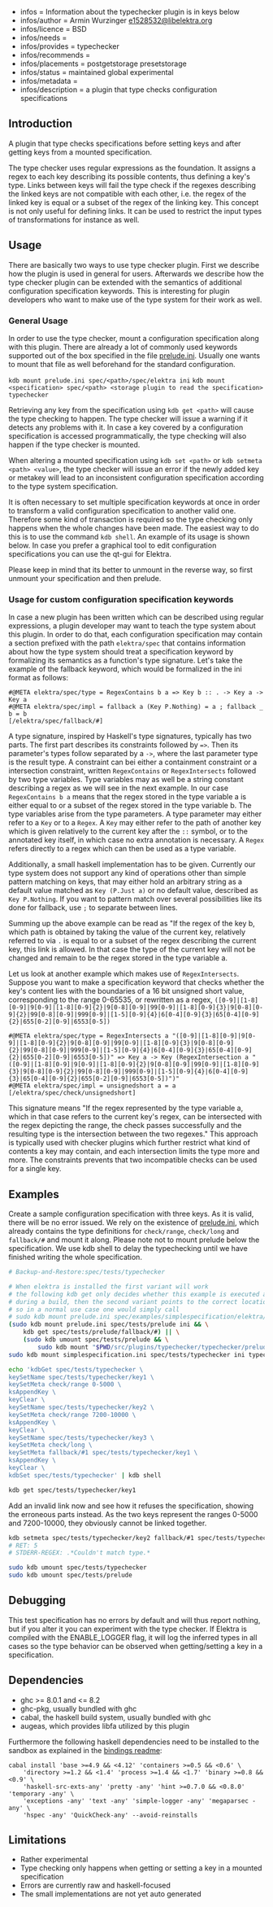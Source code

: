 - infos = Information about the typechecker plugin is in keys below
- infos/author = Armin Wurzinger <e1528532@libelektra.org>
- infos/licence = BSD
- infos/needs =
- infos/provides = typechecker
- infos/recommends =
- infos/placements = postgetstorage presetstorage
- infos/status = maintained global experimental
- infos/metadata =
- infos/description = a plugin that type checks configuration specifications

## Introduction

A plugin that type checks specifications before setting keys and after getting keys from
a mounted specification.

The type checker uses regular expressions as the foundation. It assigns a regex to each key
describing its possible contents, thus defining a key's type. Links between keys will fail
the type check if the regexes describing the linked keys are not compatible with each other,
i.e. the regex of the linked key is equal or a subset of the regex of the linking key.
This concept is not only useful for defining links. It can be used to restrict the input
types of transformations for instance as well.

## Usage

There are basically two ways to use type checker plugin. First we describe how the plugin
is used in general for users. Afterwards we describe how the type checker plugin can be
extended with the semantics of additional configuration specification keywords. This is
interesting for plugin developers who want to make use of the type system for their work
as well.

### General Usage

In order to use the type checker, mount a configuration specification along with this
plugin. There are already a lot of commonly used keywords supported out of the box specified
in the file [prelude.ini](/src/plugins/typechecker/typechecker/prelude.ini).
Usually one wants to mount that file as well beforehand for the standard configuration.

`kdb mount prelude.ini spec/<path>/spec/elektra ini`
`kdb mount <specification> spec/<path> <storage plugin to read the specification> typechecker`

Retrieving any key from the specification using `kdb get <path>` will cause
the type checking to happen. The type checker will issue a warning if it detects any
problems with it. In case a key covered by a configuration specification is accessed
programmatically, the type checking will also happen if the type checker is mounted.

When altering a mounted specification using `kdb set <path>` or `kdb setmeta <path> <value>`,
the type checker will issue an error if the newly added key or metakey will lead to an
inconsistent configuration specification according to the type system specification.

It is often necessary to set multiple specification keywords at once in order to transform a
valid configuration specification to another valid one. Therefore some kind of transaction
is required so the type checking only happens when the whole changes have been made. The
easiest way to do this is to use the command `kdb shell`. An example of its usage is shown
below. In case you prefer a graphical tool to edit configuration specifications you can use the
qt-gui for Elektra.

Please keep in mind that its better to unmount in the reverse way, so first unmount your
specification and then prelude.

### Usage for custom configuration specification keywords

In case a new plugin has been written which can be described using regular expressions, a
plugin developer may want to teach the type system about this plugin. In order to do that,
each configuration specification may contain a section prefixed with the path `elektra/spec`
that contains information about how the type system should treat a specification keyword by
formalizing its semantics as a function's type signature. Let's take the example of the
fallback keyword, which would be formalized in the ini format as follows:

```
#@META elektra/spec/type = RegexContains b a => Key b :: . -> Key a -> Key a
#@META elektra/spec/impl = fallback a (Key P.Nothing) = a ; fallback _ b = b
[/elektra/spec/fallback/#]
```

A type signature, inspired by Haskell's type signatures, typically has two parts. The first
part describes its constraints followed by `=>`. Then its parameter's types follow separated
by a `->`, where the last parameter type is the result type.
A constraint can bei either a containment constraint or a intersection constraint, written
`RegexContains` or `RegexIntersects` followed by two type variables. Type variables may as well
be a string constant describing a regex as we will see in the next example. In our case
`RegexContains b a` means that the regex stored in the type variable a is either equal to or
a subset of the regex stored in the type variable b. The type variables arise from the type
parameters. A type parameter may either refer to a `Key` or to a `Regex`. A `Key` may either
refer to the path of another key which is given relatively to the current key after the `::`
symbol, or to the annotated key itself, in which case no extra annotation is necessary.
A `Regex` refers directly to a regex which can then be used as a type variable.

Additionally, a small haskell implementation has to be given. Currently our type system does not
support any kind of operations other than simple pattern matching on keys, that may either hold
an arbitrary string as a default value matched as `Key (P.Just a)` or no default value,
described as `Key P.Nothing`. If you want to pattern match over several possibilities like its
done for fallback, use `;` to separate between lines.

Summing up the above example can be read as "If the regex of the key b, which path is obtained
by taking the value of the current key, relatively referred to via `.` is equal to or a
subset of the regex describing the current key, this link is allowed. In that case the type
of the current key will not be changed and remain to be the regex stored in the type variable a.

Let us look at another example which makes use of `RegexIntersects`. Suppose you want to make a
specification keyword that checks whether the key's content lies with the boundaries of a 16 bit
unsigned short value, corresponding to the range 0-65535, or rewritten as a regex,
`([0-9]|[1-8][0-9]|9[0-9]|[1-8][0-9]{2}|9[0-8][0-9]|99[0-9]|[1-8][0-9]{3}|9[0-8][0-9]{2}|99[0-8][0-9]|999[0-9]|[1-5][0-9]{4}|6[0-4][0-9]{3}|65[0-4][0-9]{2}|655[0-2][0-9]|6553[0-5])`

```
#@META elektra/spec/type = RegexIntersects a "([0-9]|[1-8][0-9]|9[0-9]|[1-8][0-9]{2}|9[0-8][0-9]|99[0-9]|[1-8][0-9]{3}|9[0-8][0-9]{2}|99[0-8][0-9]|999[0-9]|[1-5][0-9]{4}|6[0-4][0-9]{3}|65[0-4][0-9]{2}|655[0-2][0-9]|6553[0-5])" => Key a -> Key (RegexIntersection a "([0-9]|[1-8][0-9]|9[0-9]|[1-8][0-9]{2}|9[0-8][0-9]|99[0-9]|[1-8][0-9]{3}|9[0-8][0-9]{2}|99[0-8][0-9]|999[0-9]|[1-5][0-9]{4}|6[0-4][0-9]{3}|65[0-4][0-9]{2}|655[0-2][0-9]|6553[0-5])")"
#@META elektra/spec/impl = unsignedshort a = a
[/elektra/spec/check/unsignedshort]
```

This signature means "If the regex represented by the type variable a, which in that case refers
to the current key's regex, can be intersected with the regex depicting the range, the check
passes successfully and the resulting type is the intersection between the two regexes." This
approach is typically used with checker plugins which further restrict what kind of contents
a key may contain, and each intersection limits the type more and more. The constraints prevents
that two incompatible checks can be used for a single key.

## Examples

Create a sample configuration specification with three keys. As it is valid, there will be no error
issued. We rely on the existence of [prelude.ini](/src/plugins/typechecker/typechecker/prelude.ini), which already
contains the type definitions for `check/range`, `check/long` and `fallback/#` and mount it along.
Please note not to mount prelude below the specification. We use kdb shell to delay the typechecking 
until we have finished writing the whole specification.

```sh
# Backup-and-Restore:spec/tests/typechecker

# When elektra is installed the first variant will work
# the following kdb get only decides whether this example is executed as a shell recorder test
# during a build, then the second variant points to the correct location
# so in a normal use case one would simply call
# sudo kdb mount prelude.ini spec/examples/simplespecification/elektra/spec ini
(sudo kdb mount prelude.ini spec/tests/prelude ini && \
	kdb get spec/tests/prelude/fallback/#) || \
	(sudo kdb umount spec/tests/prelude && \
		sudo kdb mount "$PWD/src/plugins/typechecker/typechecker/prelude.ini" spec/tests/prelude ini)
sudo kdb mount simplespecification.ini spec/tests/typechecker ini typechecker prelude=spec/tests/prelude

echo 'kdbGet spec/tests/typechecker \
keySetName spec/tests/typechecker/key1 \
keySetMeta check/range 0-5000 \
ksAppendKey \
keyClear \
keySetName spec/tests/typechecker/key2 \
keySetMeta check/range 7200-10000 \
ksAppendKey \
keyClear \
keySetName spec/tests/typechecker/key3 \
keySetMeta check/long \
keySetMeta fallback/#1 spec/tests/typechecker/key1 \
ksAppendKey \
keyClear \
kdbSet spec/tests/typechecker' | kdb shell

kdb get spec/tests/typechecker/key1
```

Add an invalid link now and see how it refuses the specification, showing the erroneous
parts instead. As the two keys represent the ranges 0-5000 and 7200-10000, they
obviously cannot be linked together.

```sh
kdb setmeta spec/tests/typechecker/key2 fallback/#1 spec/tests/typechecker/key1
# RET: 5
# STDERR-REGEX: .*Couldn't match type.*

sudo kdb umount spec/tests/typechecker
sudo kdb umount spec/tests/prelude
```

## Debugging

This test specification has no errors by default and will thus report nothing,
but if you alter it you can experiment with the type checker. If Elektra is compiled
with the ENABLE_LOGGER flag, it will log the inferred types in all cases so the
type behavior can be observed when getting/setting a key in a specification.

## Dependencies

* ghc >= 8.0.1 and <= 8.2
* ghc-pkg, usually bundled with ghc
* cabal, the haskell build system, usually bundled with ghc
* augeas, which provides libfa utilized by this plugin

Furthermore the following haskell dependencies need to be installed to the sandbox
as explained in the [bindings readme](/src/bindings/haskell/README.md):

```
cabal install 'base >=4.9 && <4.12' 'containers >=0.5 && <0.6' \
	'directory >=1.2 && <1.4' 'process >=1.4 && <1.7' 'binary >=0.8 && <0.9' \
	'haskell-src-exts-any' 'pretty -any' 'hint >=0.7.0 && <0.8.0' 'temporary -any' \
	'exceptions -any' 'text -any' 'simple-logger -any' 'megaparsec -any' \
	'hspec -any' 'QuickCheck-any' --avoid-reinstalls
```

## Limitations

- Rather experimental
- Type checking only happens when getting or setting
a key in a mounted specification
- Errors are currently raw and haskell-focused
- The small implementations are not yet auto generated
